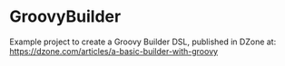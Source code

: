 # GroovyBuilder
Example project to create a Groovy Builder DSL, published in DZone at: https://dzone.com/articles/a-basic-builder-with-groovy
